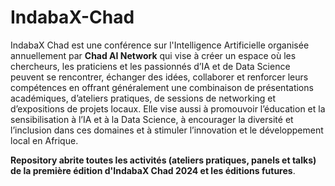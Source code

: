 # IndabaX-Chad
IndabaX Chad est une conférence sur l'Intelligence Artificielle organisée annuellement par **Chad AI Network** qui vise à créer un espace où les chercheurs, les praticiens et les passionnés d’IA et de Data Science peuvent se rencontrer, échanger des idées, collaborer et renforcer leurs compétences en offrant généralement une combinaison de présentations académiques, d’ateliers pratiques, de sessions de networking et d’expositions de projets locaux. 
Elle vise aussi à promouvoir l’éducation et la sensibilisation à l’IA et à la Data Science, à encourager la diversité et l’inclusion dans ces domaines et à stimuler l’innovation et le développement local en Afrique.

**Repository abrite toutes les activités (ateliers pratiques, panels et talks) de la première édition d'IndabaX Chad 2024 et les éditions futures**.
